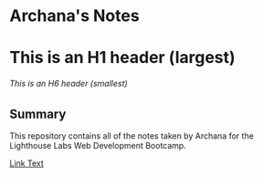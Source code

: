 # Archana's Notes
# This is an H1 header (largest)
###### This is an H6 header (smallest)

## Summary 

This repository contains all of the notes taken by Archana for the Lighthouse Labs Web Development Bootcamp.

[Link Text](https://github.com/sawantarchna/README.md-/commit/49f7266d53035872991e7fb63d69477d4a398963)
